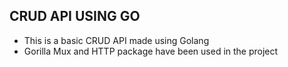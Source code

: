 ## CRUD API USING GO
- This is a basic CRUD API made using Golang
- Gorilla Mux and HTTP package have been used in the project

